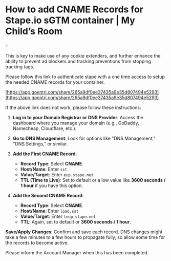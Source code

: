 # How to add CNAME Records for Stape.io sGTM container | My Child’s Room

<aside>
💡

This is key to make use of any cookie extenders, and further enhance the ability to prevent ad blockers and tracking preventions from stopping tracking tags.

</aside>

Please follow this link to authenticate stape with a one time access to setup the needed CNAME records for your container.

[https://app.goentri.com/share/265a9df0ee37435a9e35d807494e5293](https://app.goentri.com/share/265a9df0ee37435a9e35d807494e5293)

If the above link does not work, please follow these instructions:

1. **Log in to your Domain Registrar or DNS Provider**: Access the dashboard where you manage your domain (e.g., GoDaddy, Namecheap, Cloudflare, etc.).

1. **Go to DNS Management**: Look for options like "DNS Management," "DNS Settings," or similar.

1. **Add the First CNAME Record**:
    - **Record Type**: Select **CNAME**.
    - **Host/Name**: Enter `sst`
    - **Value/Target**: Enter `eup.stape.net`
    - **TTL (Time to Live)**: Set to default or a low value like **3600 seconds / 1 hour** if you have this option.
    
2. **Add the Second CNAME Record**:
    - **Record Type**: Select **CNAME**.
    - **Host/Name**: Enter `load.sst`
    - **Value/Target**: Enter `leup.stape.net`
    - **TTL**: Again, set to default or **3600 seconds / 1 hour**.
    

**Save/Apply Changes**: Confirm and save each record. DNS changes might take a few minutes to a few hours to propagate fully, so allow some time for the records to become active.

Please inform the Account Manager when this has been completed.